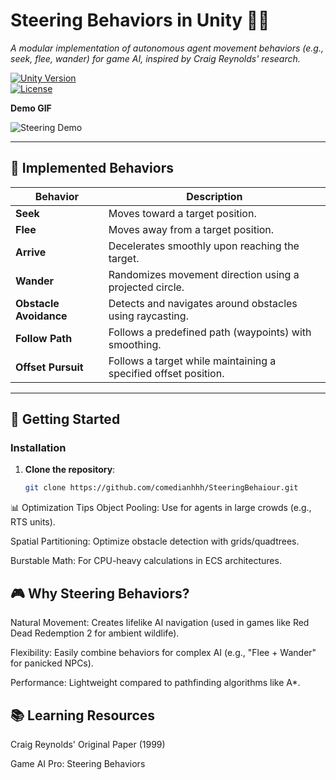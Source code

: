 # Steering Behaviors in Unity 🚗💨  
*A modular implementation of autonomous agent movement behaviors (e.g., seek, flee, wander) for game AI, inspired by Craig Reynolds' research.*  

[![Unity Version](https://img.shields.io/badge/Unity-2021.3+-black?logo=unity)](https://unity.com)  
[![License](https://img.shields.io/badge/License-MIT-green)](LICENSE)  

**Demo GIF**  
<!-- Add a short GIF showing agents using different behaviors -->
![Steering Demo](media/demo.gif)  

---

## 🧩 Implemented Behaviors  
| Behavior                | Description                                                                 |  
|-------------------------|-----------------------------------------------------------------------------|  
| **Seek**                | Moves toward a target position.                                            |  
| **Flee**                | Moves away from a target position.                                         |  
| **Arrive**              | Decelerates smoothly upon reaching the target.                             |  
| **Wander**              | Randomizes movement direction using a projected circle.                    |  
| **Obstacle Avoidance**  | Detects and navigates around obstacles using raycasting.                   |  
| **Follow Path**         | Follows a predefined path (waypoints) with smoothing.                      |  
| **Offset Pursuit**      | Follows a target while maintaining a specified offset position.            |  

---

## 🚀 Getting Started  
### Installation  
1. **Clone the repository**:  
   ```bash
   git clone https://github.com/comedianhhh/SteeringBehaiour.git

📊 Optimization Tips
Object Pooling: Use for agents in large crowds (e.g., RTS units).

Spatial Partitioning: Optimize obstacle detection with grids/quadtrees.

Burstable Math: For CPU-heavy calculations in ECS architectures.

## 🎮 Why Steering Behaviors?
Natural Movement: Creates lifelike AI navigation (used in games like Red Dead Redemption 2 for ambient wildlife).

Flexibility: Easily combine behaviors for complex AI (e.g., "Flee + Wander" for panicked NPCs).

Performance: Lightweight compared to pathfinding algorithms like A*.

## 📚 Learning Resources
Craig Reynolds' Original Paper (1999)

Game AI Pro: Steering Behaviors
